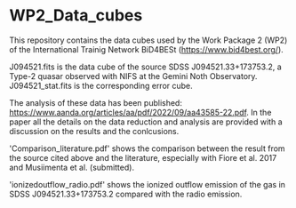 # WP2_Data_cubes

This repository contains the data cubes used by the Work Package 2 (WP2) of the International Trainig Network BiD4BESt (https://www.bid4best.org/).

J094521.fits is the data cube of the source SDSS J094521.33+173753.2, a Type-2 quasar observed with NIFS at the Gemini Noth Observatory.
J094521_stat.fits is the corresponding error cube.

The analysis of these data has been published: https://www.aanda.org/articles/aa/pdf/2022/09/aa43585-22.pdf. In the paper all the details on the data reduction and analysis are provided with a discussion on the results and the conlcusions.

'Comparison_literature.pdf' shows the comparison between the result from the source cited above and the literature, especially with Fiore et al. 2017 and Musiimenta et al. (submitted).

'ionizedoutflow_radio.pdf' shows the ionized outflow emission of the gas in SDSS J094521.33+173753.2 compared with the radio emission.
